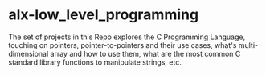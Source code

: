# alx-low_level_programming

The set of projects in this Repo explores the C Programming Language, touching on pointers, pointer-to-pointers and their use cases, what's multi-dimensional array and how to use them, what are the most common C standard library functions to manipulate strings, etc.
